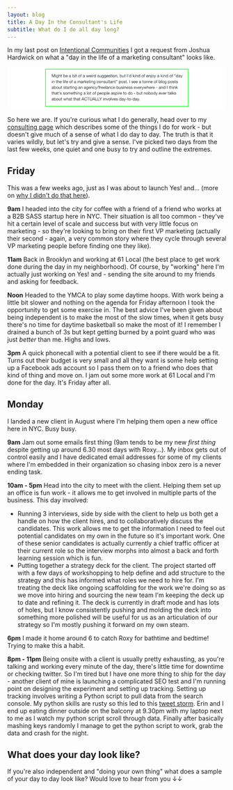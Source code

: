 ```yaml
---
layout: blog
title: A Day In the Consultant's Life
subtitle: What do I do all day long?
---
```


In my last post on [Intentional Communities](http://tomcritchlow.com/2016/08/25/community/) I got a request from Joshua Hardwick on what a "day in the life of a marketing consultant" looks like.

![](/images/joshuahardwick.png)

So here we are. If you're curious what I do generally, head over to my [consulting page](http://tomcritchlow.com/consulting/) which describes some of the things I do for work - but doesn't give much of a sense of what I do day to day. The truth is that it varies wildly, but let's try and give a sense. I've picked two days from the last few weeks, one quiet and one busy to try and outline the extremes.

## Friday

This was a few weeks ago, just as I was about to launch Yes! and... (more on [why I didn't do that here](http://tomcritchlow.com/2016/08/01/brand/)). 

**9am** I headed into the city for coffee with a friend of a friend who works at a B2B SASS startup here in NYC. Their situation is all too common - they've hit a certain level of scale and success but with very little focus on marketing - so they're looking to bring on their first VP marketing (actually their second - again, a very common story where they cycle through several VP marketing people before finding one they like).

**11am** Back in Brooklyn and working at 61 Local (the best place to get work done during the day in my neighborhood). Of course, by "working" here I'm actually just working on Yes! and - sending the site around to my friends and asking for feedback.

**Noon** Headed to the YMCA to play some daytime hoops. With work being a little bit slower and nothing on the agenda for Friday afternoon I took the opportunity to get some exercise in. The best advice I've been given about being independent is to make the most of the slow times, when it gets busy there's no time for daytime basketball so make the most of it! I remember I drained a bunch of 3s but kept getting burned by a point guard who was just *better* than me. Highs and lows.

**3pm** A quick phonecall with a potential client to see if there would be a fit. Turns out their budget is very small and all they want is some help setting up a Facebook ads account so I pass them on to a friend who does that kind of thing and move on. I jam out some more work at 61 Local and I'm done for the day. It's Friday after all.

## Monday

I landed a new client in August where I'm helping them open a new office here in NYC. Busy busy.

**9am** Jam out some emails first thing (9am tends to be my new *first thing* despite getting up around 6.30 most days with Roxy...). My inbox gets out of control easily and I have dedicated email addresses for some of my clients where I'm embedded in their organization so chasing inbox zero is a never ending task.

**10am - 5pm** Head into the city to meet with the client. Helping them set up an office is fun work - it allows me to get involved in multiple parts of the business. This day involved:

- Running 3 interviews, side by side with the client to help us both get a handle on how the client hires, and to collaboratively discuss the candidates. This work allows me to get the information I need to feel out potential candidates on my own in the future so it's important work. One of these senior candidates is actually currently a chief traffic officer at their current role so the interview morphs into almost a back and forth learning session which is fun.
- Putting together a strategy deck for the client. The project started off with a few days of workshopping to help define and add structure to the strategy and this has informed what roles we need to hire for. I'm treating the deck like ongoing scaffolding for the work we're doing so as we move into hiring and sourcing the new team I'm keeping the deck up to date and refining it. The deck is currently in draft mode and has lots of holes, but I know consistently pushing and molding the deck into something more polished will be useful for us as an articulation of our strategy so I'm mostly pushing it forward on my own steam.

**6pm** I made it home around 6 to catch Roxy for bathtime and bedtime! Trying to make this a habit.

**8pm - 11pm** Being onsite with a client is usually pretty exhausting, as you're talking and working every minute of the day, there's little time for downtime or checking twitter. So I'm tired but I have one more thing to ship for the day - another client of mine is launching a complicated SEO test and I'm running point on designing the experiment and setting up tracking. Setting up tracking involves writing a Python script to pull data from the search console. My python skills are rusty so this led to this [tweet storm](https://twitter.com/tomcritchlow/status/767890590948352000). Erin and I end up eating dinner outside on the balcony at 9.30pm with my laptop next to me as I watch my python script scroll through data. Finally after basically mashing keys randomly I manage to get the python script to work, grab the data and crash for the night.

## What does your day look like?

If you're also independent and "doing your own thing" what does a sample of your day to day look like? Would love to hear from you &darr;&darr;
